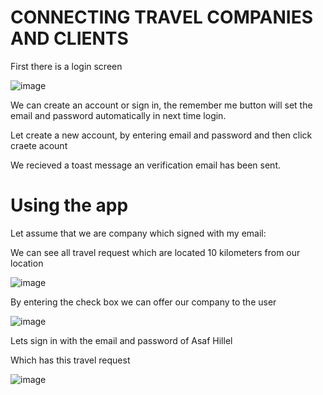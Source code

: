 # CONNECTING TRAVEL COMPANIES AND CLIENTS

First there is a login screen

![image](https://user-images.githubusercontent.com/68805670/111269230-fe6f6000-8636-11eb-9ea1-2875020d3ca7.png)

We can create an account or sign in, 
the remember me button will set the email and password automatically in next time login.

Let create a new account, by entering email and password
and then click craete acount

We recieved a toast message an verification email has been sent.

# Using the app

Let assume that we are company which signed with my email: 

We can see all travel request which are located 10 kilometers from our location

![image](https://user-images.githubusercontent.com/68805670/111270205-3fb43f80-8638-11eb-9ab0-a66b8df04257.png)

By entering the check box we can offer our company to the user

![image](https://user-images.githubusercontent.com/68805670/111270643-c5d08600-8638-11eb-97f2-e79cbddf82b7.png)

Lets sign in with the email and password of Asaf Hillel

Which has this travel request 

![image](https://user-images.githubusercontent.com/68805670/111270975-3d9eb080-8639-11eb-8fe5-e810478cc2f1.png)
